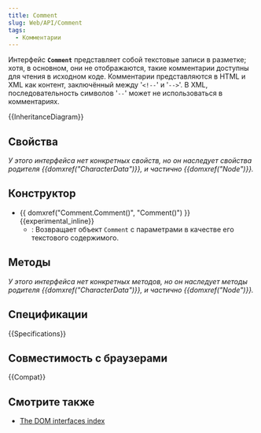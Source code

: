 ```yaml
---
title: Comment
slug: Web/API/Comment
tags:
  - Комментарии
---
```


Интерфейс **`Comment`** представляет собой текстовые записи в разметке; хотя, в основном, они не отображаются, такие комментарии доступны для чтения в исходном коде. Комментарии представляются в HTML и XML как контент, заключённый между '`<!--`' и '`-->`'. В XML, последовательность символов '`--`' может не использоваться в комментариях.

{{InheritanceDiagram}}

## Свойства

_У этого интерфейса нет конкретных свойств, но он наследует свойства родителя {{domxref("CharacterData")}}, и частично {{domxref("Node")}}._

## Конструктор

- {{ domxref("Comment.Comment()", "Comment()") }} {{experimental_inline}}
  - : Возвращает объект `Comment` с параметрами в качестве его текстового содержимого.

## Методы

_У этого интерфейса нет конкретных методов, но он наследует методы родителя {{domxref("CharacterData")}}, и частично {{domxref("Node")}}._

## Спецификации

{{Specifications}}

## Совместимость с браузерами

{{Compat}}

## Смотрите также

- [The DOM interfaces index](/ru/docs/Web/API/Document_Object_Model)
